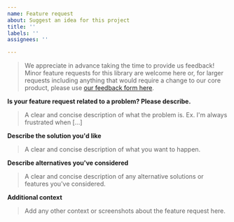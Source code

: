 ```yaml
---
name: Feature request
about: Suggest an idea for this project
title: ''
labels: ''
assignees: ''

---
```


> We appreciate in advance taking the time to provide us feedback! Minor feature requests for this library are welcome here or, for larger requests including anything that would require a change to our core product, please use [our feedback form here](https://auth0.com/feedback).

**Is your feature request related to a problem? Please describe.**
> A clear and concise description of what the problem is. Ex. I'm always frustrated when [...]

**Describe the solution you'd like**
> A clear and concise description of what you want to happen.

**Describe alternatives you've considered**
> A clear and concise description of any alternative solutions or features you've considered.

**Additional context**
> Add any other context or screenshots about the feature request here.
